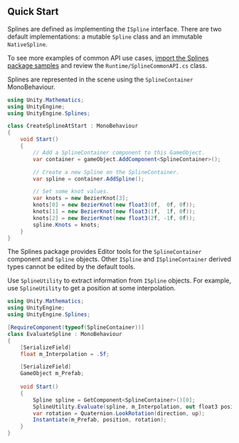 ## Quick Start

Splines are defined as implementing the `ISpline` interface. There are two default implementations: a mutable `Spline` class and an immutable `NativeSpline`.

To see more examples of common API use cases, [import the Splines package samples](https://docs.unity3d.com/Packages/com.unity.splines@latest/index.html?subfolder=/manual/index.html%23import-splines-samples) and review the `Runtime/SplineCommonAPI.cs` class.

Splines are represented in the scene using the `SplineContainer` MonoBehaviour.

```cs
using Unity.Mathematics;
using UnityEngine;
using UnityEngine.Splines;

class CreateSplineAtStart : MonoBehaviour
{
    void Start()
    {
        // Add a SplineContainer component to this GameObject.
        var container = gameObject.AddComponent<SplineContainer>();

        // Create a new Spline on the SplineContainer.
        var spline = container.AddSpline();

        // Set some knot values.
        var knots = new BezierKnot[3];
        knots[0] = new BezierKnot(new float3(0f,  0f, 0f));
        knots[1] = new BezierKnot(new float3(1f,  1f, 0f));
        knots[2] = new BezierKnot(new float3(2f, -1f, 0f));
        spline.Knots = knots;
    }
}

```

The Splines package provides Editor tools for the `SplineContainer` component and `Spline` objects. Other `ISpline` and `ISplineContainer` derived types cannot be edited by the default tools.

Use `SplineUtility` to extract information from `ISpline` objects. For example, use `SplineUtility` to get a position at some interpolation.

```cs
using Unity.Mathematics;
using UnityEngine;
using UnityEngine.Splines;

[RequireComponent(typeof(SplineContainer))]
class EvaluateSpline : MonoBehaviour
{
    [SerializeField]
    float m_Interpolation = .5f;

    [SerializeField]
    GameObject m_Prefab;
    
    void Start()
    {
        Spline spline = GetComponent<SplineContainer>()[0];
        SplineUtility.Evaluate(spline, m_Interpolation, out float3 position, out float3 direction, out float3 up);
        var rotation = Quaternion.LookRotation(direction, up);
        Instantiate(m_Prefab, position, rotation);
    }
}
```

